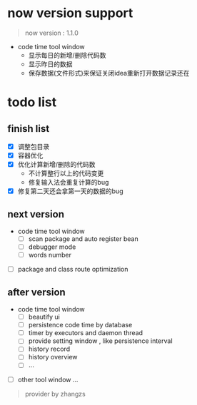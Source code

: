 # now version support
> now version : 1.1.0
- code time tool window
  - 显示每日的新增/删除代码数
  - 显示昨日的数据
  - 保存数据(文件形式)来保证关闭idea重新打开数据记录还在

# todo list
## finish list
- [X] 调整包目录
- [X] 容器优化
- [X] 优化计算新增/删除的代码数
  - 不计算整行以上的代码变更
  - 修复输入法会重复计算的bug
- [x] 修复第二天还会拿第一天的数据的bug
## next version 

- code time tool window
  - [ ] scan package and auto register bean
  - [ ] debugger mode
  - [ ] words number 
- [ ] package and class route optimization

## after version

- code time tool window
  - [ ] beautify ui
  - [ ] persistence code time by database
  - [ ] timer by executors and daemon thread
  - [ ] provide setting window , like persistence interval
  - [ ] history record
  - [ ] history overview 
  - [ ] ...
- [ ] other tool window ...


> provider by zhangzs

